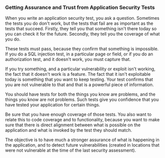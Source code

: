 ### Getting Assurance and Trust from Application Security Tests

When you write an application security test, you ask a question. Sometimes the tests you do don't work, but the tests that fail are as important as the tests that succeed.  Firstly, they tell you that something isn't there today so you can check it for the future. Secondly, they tell you the coverage of what you do.

These tests must pass, because they confirm that something is impossible. If you do a SQL injection test, in a particular page or field, or if you do an authorization test, and it doesn't work, you must capture that.

If you try something, and a particular vulnerability or exploit isn't working, the fact that it doesn't work is a feature. The fact that it isn't exploitable today is something that you want to keep testing. Your test confirms that you are not vulnerable to that and that is a powerful piece of information.

You should have tests for both the things you know are problems, and the things you know are not problems. Such tests give you confidence that you have tested your application for certain things.

Be sure that you have enough coverage of those tests. You also want to relate this to code coverage and to functionality, because you want to make sure that there is direct alignment between what is possible on the application and what is invoked by the test they should match.

The objective is to have much a stronger assurance of what is happening in the application, and to detect future vulnerabilities (created in locations that were not vulnerable at the time of the last security assessment).
